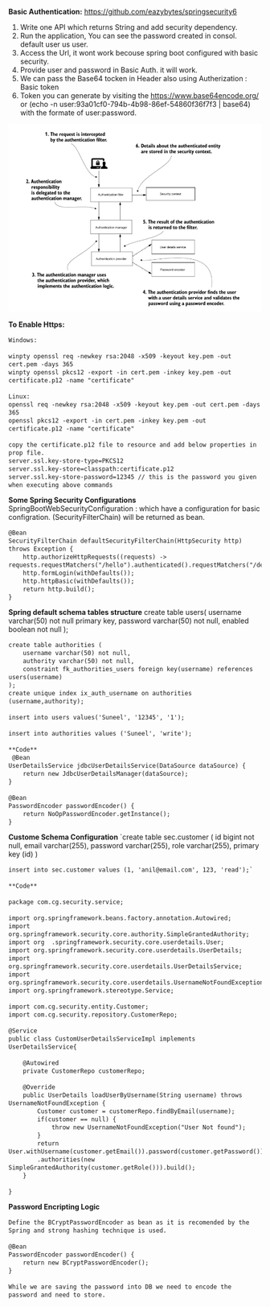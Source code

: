 
**Basic Authentication:**
    https://github.com/eazybytes/springsecurity6

1. Write one API which returns String and add security dependency.
2. Run the application, You can see the password created in consol. default user us user.
3. Access the Url, it wont work becouse spring boot configured with basic security.
4. Provide user and password in Basic Auth. it will work.
5. We can pass the Base64 tocken in Header also using Autherization :  Basic token
6. Token you can generate by visiting the https://www.base64encode.org/ or (echo -n user:93a01cf0-794b-4b98-86ef-54860f36f7f3 | base64) with the formate of user:password.

![alt text](image.png)


**To Enable Https:**

	Windows:
	 
	winpty openssl req -newkey rsa:2048 -x509 -keyout key.pem -out cert.pem -days 365
	winpty openssl pkcs12 -export -in cert.pem -inkey key.pem -out certificate.p12 -name "certificate"
	 
	Linux: 
	openssl req -newkey rsa:2048 -x509 -keyout key.pem -out cert.pem -days 365
	openssl pkcs12 -export -in cert.pem -inkey key.pem -out certificate.p12 -name "certificate"

	copy the certificate.p12 file to resource and add below properties in prop file.
	server.ssl.key-store-type=PKCS12
	server.ssl.key-store=classpath:certificate.p12
	server.ssl.key-store-password=12345 // this is the password you given when executing above commands
 

 **Some Spring Security Configurations**
    SpringBootWebSecurityConfiguration : which have a configuration for basic configration. (SecurityFilterChain) will be returned as bean.
    
    @Bean
	SecurityFilterChain defaultSecurityFilterChain(HttpSecurity http) throws Exception {
		http.authorizeHttpRequests((requests) -> requests.requestMatchers("/hello").authenticated().requestMatchers("/demo").permitAll());
		http.formLogin(withDefaults());
		http.httpBasic(withDefaults());
		return http.build();
	}

 **Spring default schema tables structure**
    create table users(
        username varchar(50) not null primary key,
        password varchar(50) not null,
        enabled boolean not null
    );

    create table authorities (
        username varchar(50) not null,
        authority varchar(50) not null,
        constraint fk_authorities_users foreign key(username) references users(username)
    );
    create unique index ix_auth_username on authorities (username,authority);

    insert into users values('Suneel', '12345', '1');

    insert into authorities values ('Suneel', 'write');   

    **Code**
     @Bean
	UserDetailsService jdbcUserDetailsService(DataSource dataSource) {
		return new JdbcUserDetailsManager(dataSource);
	}
	
	@Bean
	PasswordEncoder passwordEncoder() {
		return NoOpPasswordEncoder.getInstance();
	}

**Custome Schema Configuration**
    `create table sec.customer (
        id bigint not null,
        email varchar(255),
        password varchar(255),
        role varchar(255),
        primary key (id)
    )
	
	insert into sec.customer values (1, 'anil@email.com', 123, 'read');`

    **Code**

    package com.cg.security.service;

    import org.springframework.beans.factory.annotation.Autowired;
    import org.springframework.security.core.authority.SimpleGrantedAuthority;
    import org  .springframework.security.core.userdetails.User;
    import org.springframework.security.core.userdetails.UserDetails;
    import org.springframework.security.core.userdetails.UserDetailsService;
    import org.springframework.security.core.userdetails.UsernameNotFoundException;
    import org.springframework.stereotype.Service;

    import com.cg.security.entity.Customer;
    import com.cg.security.repository.CustomerRepo;

    @Service
    public class CustomUserDetailsServiceImpl implements UserDetailsService{

        @Autowired
        private CustomerRepo customerRepo;
        
        @Override
        public UserDetails loadUserByUsername(String username) throws UsernameNotFoundException {
            Customer customer = customerRepo.findByEmail(username);
            if(customer == null) {
                throw new UsernameNotFoundException("User Not found");
            }
            return User.withUsername(customer.getEmail()).password(customer.getPassword())
            .authorities(new SimpleGrantedAuthority(customer.getRole())).build();
        }

    }

**Password Encripting Logic**

    Define the BCryptPasswordEncoder as bean as it is recomended by the Spring and strong hashing technique is used.

    @Bean
	PasswordEncoder passwordEncoder() {
		return new BCryptPasswordEncoder();
	}

    While we are saving the password into DB we need to encode the password and need to store.